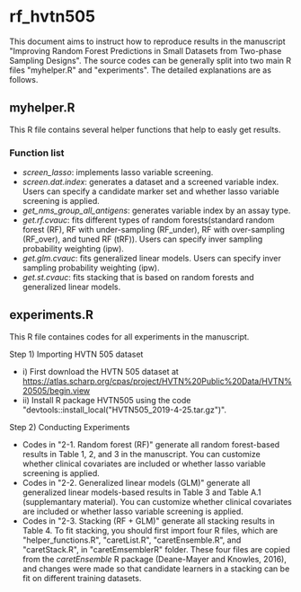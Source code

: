 # rf_hvtn505
This document aims to instruct how to reproduce results in the manuscript "Improving Random Forest Predictions in Small Datasets from Two-phase Sampling Designs". The source codes can be generally split into two main R files "myhelper.R" and "experiments". The detailed explanations are as follows.

## myhelper.R
This R file contains several helper functions that help to easly get results.

### Function list
- *screen_lasso*: implements lasso variable screening.
- *screen.dat.index*: generates a dataset and a screened variable index. Users can specify a candidate marker set and whether lasso variable screening is applied.
- *get_nms_group_all_antigens*: generates variable index by an assay type.
- *get.rf.cvauc*: fits different types of random forests(standard random forest (RF), RF with under-sampling (RF_under), RF with over-sampling (RF_over), and tuned RF (tRF)). Users can specify inver sampling probability weighting (ipw).
- *get.glm.cvauc*: fits generalized linear models. Users can specify inver sampling probability weighting (ipw).
- *get.st.cvauc*: fits stacking that is based on random forests and generalized linear models. 

## experiments.R
This R file containes codes for all experiments in the manuscript.

Step 1) Importing HVTN 505 dataset
- i) First download the HVTN 505 dataset at https://atlas.scharp.org/cpas/project/HVTN%20Public%20Data/HVTN%20505/begin.view
- ii) Install R package HVTN505 using the code "devtools::install_local("HVTN505_2019-4-25.tar.gz")".

Step 2) Conducting Experiments
- Codes in "2-1. Random forest (RF)" generate all random forest-based results in Table 1, 2, and 3 in the manuscript. You can customize whether clinical covariates are included or whether lasso variable screening is applied.
- Codes in "2-2. Generalized linear models (GLM)" generate all generalized linear models-based results in Table 3 and Table A.1 (supplemantary material). You can customize whether clinical covariates are included or whether lasso variable screening is applied.
- Codes in "2-3. Stacking (RF + GLM)" generate all stacking results in Table 4. To fit stacking, you should first import four R files, which are "helper_functions.R", "caretList.R", "caretEnsemble.R", and "caretStack.R", in "caretEmsemblerR" folder. These four files are copied from the *caretEnsemble* R package (Deane-Mayer and Knowles, 2016), and changes were made so that candidate learners in a stacking can be fit on different training datasets.
